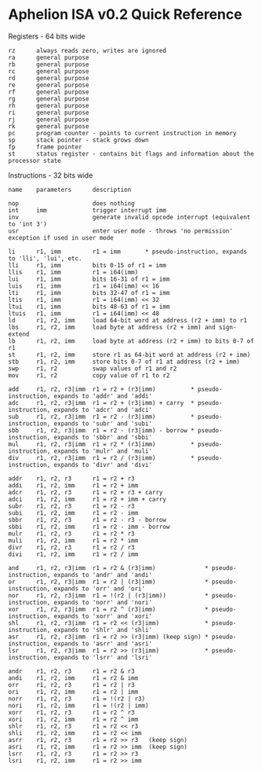 # Aphelion ISA v0.2 Quick Reference

Registers - 64 bits wide

    rz      always reads zero, writes are ignored
    ra      general purpose
    rb      general purpose
    rc      general purpose
    rd      general purpose
    re      general purpose
    rf      general purpose
    rg      general purpose
    rh      general purpose
    ri      general purpose
    rj      general purpose
    rk      general purpose
    pc      program counter - points to current instruction in memory
    sp      stack pointer - stack grows down
    fp      frame pointer
    st      status register - contains bit flags and information about the processor state

Instructions - 32 bits wide

    name    parameters      description

    nop                     does nothing
    int     imm             trigger interrupt imm
    inv                     generate invalid opcode interrupt (equivalent to 'int 3')
    usr                     enter user mode - throws 'no permission' exception if used in user mode

    li      r1, imm         r1 = imm       * pseudo-instruction, expands to 'lli', 'lui', etc.
    lli     r1, imm         bits 0-15 of r1 = imm
    llis    r1, imm         r1 = i64(imm)
    lui     r1, imm         bits 16-31 of r1 = imm
    luis    r1, imm         r1 = i64(imm) << 16
    lti     r1, imm         bits 32-47 of r1 = imm
    ltis    r1, imm         r1 = i64(imm) << 32
    ltui    r1, imm         bits 48-63 of r1 = imm
    ltuis   r1, imm         r1 = i64(imm) << 48
    ld      r1, r2, imm     load 64-bit word at address (r2 + imm) to r1
    lbs     r1, r2, imm     load byte at address (r2 + imm) and sign-extend
    lb      r1, r2, imm     load byte at address (r2 + imm) to bits 0-7 of r1
    st      r1, r2, imm     store r1 as 64-bit word at address (r2 + imm)
    stb     r1, r2, imm     store bits 0-7 of r1 at address (r2 + imm)
    swp     r1, r2          swap values of r1 and r2
    mov     r1, r2          copy value of r1 to r2

    add     r1, r2, r3|imm  r1 = r2 + (r3|imm)          * pseudo-instruction, expands to 'addr' and 'addi'
    adc     r1, r2, r3|imm  r1 = r2 + (r3|imm) + carry  * pseudo-instruction, expands to 'adcr' and 'adci'
    sub     r1, r2, r3|imm  r1 = r2 - (r3|imm)          * pseudo-instruction, expands to 'subr' and 'subi'
    sbb     r1, r2, r3|imm  r1 = r2 - (r3|imm) - borrow * pseudo-instruction, expands to 'sbbr' and 'sbbi'
    mul     r1, r2, r3|imm  r1 = r2 * (r3|imm)          * pseudo-instruction, expands to 'mulr' and 'muli'
    div     r1, r2, r3|imm  r1 = r2 / (r3|imm)          * pseudo-instruction, expands to 'divr' and 'divi'

    addr    r1, r2, r3      r1 = r2 + r3
    addi    r1, r2, imm     r1 = r2 + imm
    adcr    r1, r2, r3      r1 = r2 + r3 + carry
    adci    r1, r2, imm     r1 = r2 + imm + carry
    subr    r1, r2, r3      r1 = r2 - r3
    subi    r1, r2, imm     r1 = r2 - imm
    sbbr    r1, r2, r3      r1 = r2 - r3 - borrow
    sbbi    r1, r2, imm     r1 = r2 - imm - borrow
    mulr    r1, r2, r3      r1 = r2 * r3
    muli    r1, r2, imm     r1 = r2 * imm
    divr    r1, r2, r3      r1 = r2 / r3
    divi    r1, r2, imm     r1 = r2 / imm

    and     r1, r2, r3|imm  r1 = r2 & (r3|imm)              * pseudo-instruction, expands to 'andr' and 'andi'
    or      r1, r2, r3|imm  r1 = r2 | (r3|imm)              * pseudo-instruction, expands to 'orr' and 'ori'
    nor     r1, r2, r3|imm  r1 = !(r2 | (r3|imm))           * pseudo-instruction, expands to 'norr' and 'nori'
    xor     r1, r2, r3|imm  r1 = r2 ^ (r3|imm)              * pseudo-instruction, expands to 'xorr' and 'xori'
    shl     r1, r2, r3|imm  r1 = r2 << (r3|imm)             * pseudo-instruction, expands to 'shlr' and 'shli'
    asr     r1, r2, r3|imm  r1 = r2 >> (r3|imm) (keep sign) * pseudo-instruction, expands to 'asrr' and 'asri'
    lsr     r1, r2, r3|imm  r1 = r2 >> (r3|imm)             * pseudo-instruction, expands to 'lsrr' and 'lsri'

    andr    r1, r2, r3      r1 = r2 & r3
    andi    r1, r2, imm     r1 = r2 & imm
    orr     r1, r2, r3      r1 = r2 | r3
    ori     r1, r2, imm     r1 = r2 | imm
    norr    r1, r2, r3      r1 = !(r2 | r3)
    nori    r1, r2, imm     r1 = !(r2 | imm)
    xorr    r1, r2, r3      r1 = r2 ^ r3
    xori    r1, r2, imm     r1 = r2 ^ imm
    shlr    r1, r2, r3      r1 = r2 << r3
    shli    r1, r2, imm     r1 = r2 << imm
    asrr    r1, r2, r3      r1 = r2 >> r3   (keep sign)
    asri    r1, r2, imm     r1 = r2 >> imm  (keep sign)
    lsrr    r1, r2, r3      r1 = r2 >> r3
    lsri    r1, r2, imm     r1 = r2 >> imm